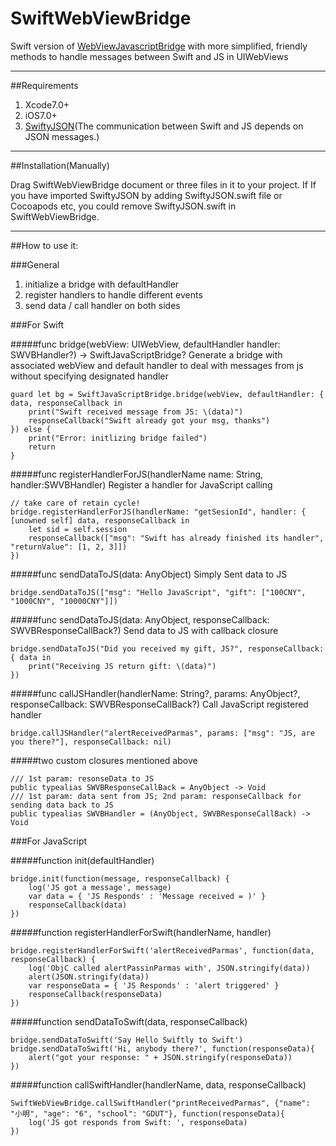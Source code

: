 # SwiftWebViewBridge

Swift version of [WebViewJavascriptBridge](https://github.com/marcuswestin/WebViewJavascriptBridge) with more simplified, friendly methods to handle messages between Swift and JS in UIWebViews

---
##Requirements

1. Xcode7.0+
2. iOS7.0+
3. [SwiftyJSON](https://github.com/SwiftyJSON/SwiftyJSON)(The communication between Swift and JS depends on JSON messages.)


---
##Installation(Manually)

Drag SwiftWebViewBridge document or three files in it to your project. If If you have imported SwiftyJSON by adding SwiftyJSON.swift file or Cocoapods etc, you could remove SwiftyJSON.swift in SwiftWebViewBridge.

---
##How to use it:

###General

1. initialize a bridge with defaultHandler
2. register handlers to handle different events
3. send data / call handler on both sides

###For Swift

#####func bridge(webView: UIWebView, defaultHandler handler: SWVBHandler?) -> SwiftJavaScriptBridge?
Generate a bridge with associated webView and default handler to deal with messages from js without specifying designated handler

```
guard let bg = SwiftJavaScriptBridge.bridge(webView, defaultHandler: { data, responseCallback in
	print("Swift received message from JS: \(data)")
	responseCallback("Swift already got your msg, thanks")
}) else {        
  	print("Error: initlizing bridge failed")
  	return
}
```
#####func registerHandlerForJS(handlerName name: String, handler:SWVBHandler)
Register a handler for JavaScript calling

```
// take care of retain cycle!
bridge.registerHandlerForJS(handlerName: "getSesionId", handler: { [unowned self] data, responseCallback in
	let sid = self.session            
	responseCallback(["msg": "Swift has already finished its handler", "returnValue": [1, 2, 3]])
})
```
#####func sendDataToJS(data: AnyObject)
Simply Sent data to JS 

```
bridge.sendDataToJS(["msg": "Hello JavaScript", "gift": ["100CNY", "1000CNY", "10000CNY"]])
```
#####func sendDataToJS(data: AnyObject, responseCallback: SWVBResponseCallBack?)
Send data to JS with callback closure

```
bridge.sendDataToJS("Did you received my gift, JS?", responseCallback: { data in
	print("Receiving JS return gift: \(data)")
})
```
#####func callJSHandler(handlerName: String?, params: AnyObject?, responseCallback: SWVBResponseCallBack?)
Call JavaScript registered handler

```
bridge.callJSHandler("alertReceivedParmas", params: ["msg": "JS, are you there?"], responseCallback: nil)
```

#####two custom closures mentioned above 

```
/// 1st param: resonseData to JS
public typealias SWVBResponseCallBack = AnyObject -> Void
/// 1st param: data sent from JS; 2nd param: responseCallback for sending data back to JS
public typealias SWVBHandler = (AnyObject, SWVBResponseCallBack) -> Void
```

###For JavaScript

#####function init(defaultHandler)

```
bridge.init(function(message, responseCallback) {
	log('JS got a message', message)
	var data = { 'JS Responds' : 'Message received = )' }
	responseCallback(data)
})
```
#####function registerHandlerForSwift(handlerName, handler)

```
bridge.registerHandlerForSwift('alertReceivedParmas', function(data, responseCallback) {
	log('ObjC called alertPassinParmas with', JSON.stringify(data))
	alert(JSON.stringify(data))
	var responseData = { 'JS Responds' : 'alert triggered' }
	responseCallback(responseData)
})
```

#####function sendDataToSwift(data, responseCallback)

```
bridge.sendDataToSwift('Say Hello Swiftly to Swift')
bridge.sendDataToSwift('Hi, anybody there?', function(responseData){
	alert("got your response: " + JSON.stringify(responseData))
})
```

#####function callSwiftHandler(handlerName, data, responseCallback)

```
SwiftWebViewBridge.callSwiftHandler("printReceivedParmas", {"name": "小明", "age": "6", "school": "GDUT"}, function(responseData){
	log('JS got responds from Swift: ', responseData)
})
```

